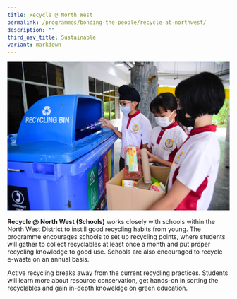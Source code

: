 ```yaml
---
title: Recycle @ North West
permalink: /programmes/bonding-the-people/recycle-at-northwest/
description: ""
third_nav_title: Sustainable
variant: markdown
---
```

![](/images/Programmes/Green%20Living/Recycle___NW.jpg)

**Recycle @ North West (Schools)** works closely with schools within the North West District to instill good recycling habits from young. The programme encourages schools to set up recycling points, where students will gather to collect recyclables at least once a month and put proper recycling knowledge to good use. Schools are also encouraged to recycle e-waste on an annual basis.

Active recycling breaks away from the current recycling practices. Students will learn more about resource conservation, get hands-on in sorting the recyclables and gain in-depth knoweldge on green education.